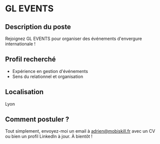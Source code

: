 # GL EVENTS

## Description du poste

Rejoignez GL EVENTS pour organiser des événements d'envergure internationale !

## Profil recherché

- Expérience en gestion d'événements
- Sens du relationnel et organisation

## Localisation

Lyon

## Comment postuler ?

Tout simplement, envoyez-moi un email à adrien@mobiskill.fr avec un CV ou bien un profil LinkedIn à jour. À bientôt !
